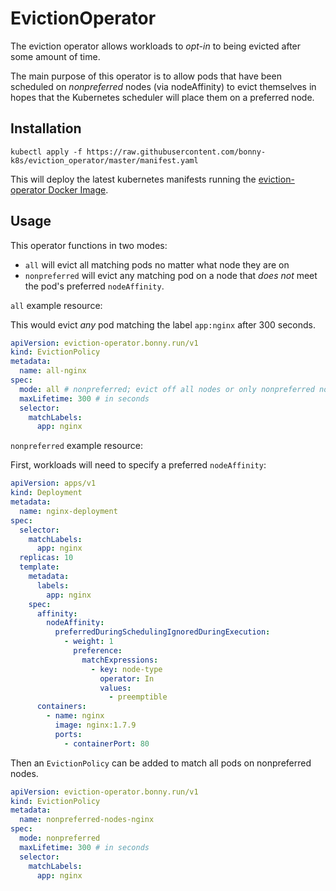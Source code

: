 # EvictionOperator

The eviction operator allows workloads to _opt-in_ to being evicted after some amount of time.

The main purpose of this operator is to allow pods that have been scheduled on _nonpreferred_ nodes (via nodeAffinity) to evict themselves in hopes that the Kubernetes scheduler will place them on a preferred node.

## Installation

```shell
kubectl apply -f https://raw.githubusercontent.com/bonny-k8s/eviction_operator/master/manifest.yaml
```

This will deploy the latest kubernetes manifests running the [eviction-operator Docker Image](https://quay.io/repository/coryodaniel/eviction-operator).

## Usage

This operator functions in two modes:

- `all` will evict all matching pods no matter what node they are on
- `nonpreferred` will evict any matching pod on a node that _does not_ meet the pod's preferred `nodeAffinity`.

`all` example resource:

This would evict _any_ pod matching the label `app:nginx` after 300 seconds.

```yaml
apiVersion: eviction-operator.bonny.run/v1
kind: EvictionPolicy
metadata:
  name: all-nginx
spec:
  mode: all # nonpreferred; evict off all nodes or only nonpreferred nodes
  maxLifetime: 300 # in seconds
  selector:
    matchLabels:
      app: nginx
```

`nonpreferred` example resource:

First, workloads will need to specify a preferred `nodeAffinity`:

```yaml
apiVersion: apps/v1
kind: Deployment
metadata:
  name: nginx-deployment
spec:
  selector:
    matchLabels:
      app: nginx
  replicas: 10
  template:
    metadata:
      labels:
        app: nginx
    spec:
      affinity:
        nodeAffinity:
          preferredDuringSchedulingIgnoredDuringExecution:
            - weight: 1
              preference:
                matchExpressions:
                  - key: node-type
                    operator: In
                    values:
                      - preemptible
      containers:
        - name: nginx
          image: nginx:1.7.9
          ports:
            - containerPort: 80
```

Then an `EvictionPolicy` can be added to match all pods on nonpreferred nodes.

```yaml
apiVersion: eviction-operator.bonny.run/v1
kind: EvictionPolicy
metadata:
  name: nonpreferred-nodes-nginx
spec:
  mode: nonpreferred
  maxLifetime: 300 # in seconds
  selector:
    matchLabels:
      app: nginx
```
